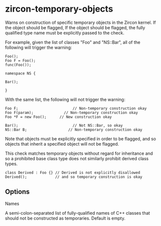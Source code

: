 zircon-temporary-objects
========================

Warns on construction of specific temporary objects in the Zircon
kernel. If the object should be flagged, If the object should be
flagged, the fully qualified type name must be explicitly passed to the
check.

For example, given the list of classes "Foo" and "NS::Bar", all of the
following will trigger the warning:

    Foo();
    Foo F = Foo();
    func(Foo());

    namespace NS {

    Bar();

    }

With the same list, the following will not trigger the warning:

    Foo F;                         // Non-temporary construction okay
    Foo F(param);              // Non-temporary construction okay
    Foo *F = new Foo();      // New construction okay

    Bar();                         // Not NS::Bar, so okay
    NS::Bar B;                   // Non-temporary construction okay

Note that objects must be explicitly specified in order to be flagged,
and so objects that inherit a specified object will not be flagged.

This check matches temporary objects without regard for inheritance and
so a prohibited base class type does not similarly prohibit derived
class types.

    class Derived : Foo {} // Derived is not explicitly disallowed
    Derived();             // and so temporary construction is okay

Options
-------

Names

A semi-colon-separated list of fully-qualified names of C++ classes that
should not be constructed as temporaries. Default is empty.
